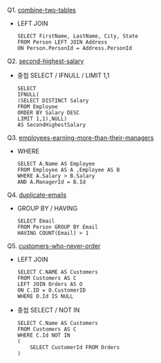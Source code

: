 Q1. [combine-two-tables](https://leetcode.com/problems/combine-two-tables/submissions/)

  - LEFT JOIN 
  
    ```MYSQL
    SELECT FirstName, LastName, City, State 
    FROM Person LEFT JOIN Address
    ON Person.PersonId = Address.PersonId
    ```
  
Q2. [second-highest-salary](https://leetcode.com/problems/second-highest-salary/submissions/)

  - 중첩 SELECT / IFNULL / LIMIT 1,1 
  
    ```MYSQL
    SELECT
    IFNULL(
    (SELECT DISTINCT Salary 
    FROM Employee 
    ORDER BY Salary DESC 
    LIMIT 1,1),NULL)
    AS SecondHighestSalary
    ```

Q3. [employees-earning-more-than-their-managers](https://leetcode.com/problems/employees-earning-more-than-their-managers/submissions/)

  - WHERE 
  
    ```MYSQL
    SELECT A.Name AS Employee
    FROM Employee AS A ,Employee AS B
    WHERE A.Salary > B.Salary 
    AND A.ManagerId = B.Id 
    ```
 
Q4. [duplicate-emails](https://leetcode.com/problems/duplicate-emails/submissions/)

  - GROUP BY / HAVING

    ```MYSQL
    SELECT Email 
    FROM Person GROUP BY Email 
    HAVING COUNT(Email) > 1 
    ```
 
Q5. [customers-who-never-order](https://leetcode.com/problems/customers-who-never-order/solution/)

  - LEFT JOIN

    ```MYSQL
    SELECT C.NAME AS Customers 
    FROM Customers AS C 
    LEFT JOIN Orders AS O
    ON C.ID = O.CustomerID
    WHERE O.Id IS NULL
    ```
  - 중첩 SELECT / NOT IN 

    ```MYSQL
    SELECT C.Name AS Customers
    FROM Customers AS C
    WHERE C.Id NOT IN
    (
        SELECT CustomerId FROM Orders
    )
    ```

